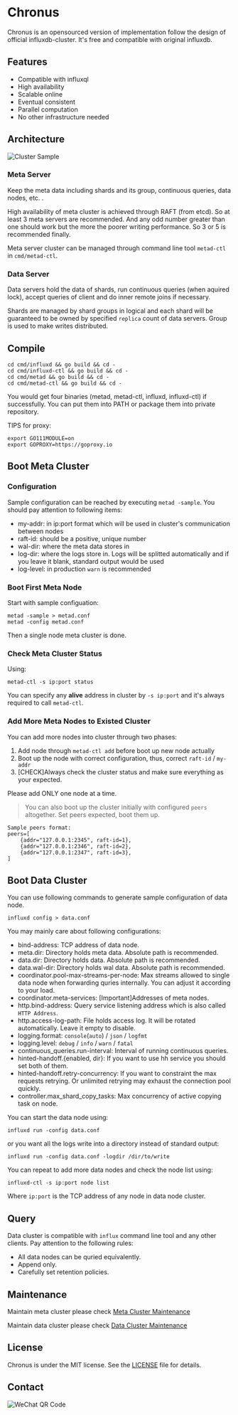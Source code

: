 # Chronus

Chronus is an opensourced version of implementation follow the
design of official influxdb-cluster.
It's free and compatible with original influxdb.

## Features

- Compatible with influxql
- High availability
- Scalable online
- Eventual consistent
- Parallel computation
- No other infrastructure needed

## Architecture

![Cluster Sample](docs/architecture.png)

### Meta Server

Keep the meta data including shards and its group, continuous
queries, data nodes, etc. .

High availability of meta cluster is achieved through RAFT
(from etcd). So at least 3 meta servers are recommended. And
any odd number greater than one should work but the more the
poorer writing performance. So 3 or 5 is recommended finally.

Meta server cluster can be managed through command line tool
`metad-ctl` in `cmd/metad-ctl`.

### Data Server

Data servers hold the data of shards, run continuous queries
(when aquired lock), accept queries of client and do inner
remote joins if necessary.

Shards are managed by shard groups in logical and each shard
will be guaranteed to be owned by specified `replica` count of
data servers. Group is used to make writes distributed.

## Compile

```shell
cd cmd/influxd && go build && cd -
cd cmd/influxd-ctl && go build && cd -
cd cmd/metad && go build && cd -
cd cmd/metad-ctl && go build && cd -
```

You would get four binaries (metad, metad-ctl, influxd,
influxd-ctl) if successfully. You can put them into PATH or
package them into private repository.

TIPS for proxy:

```shell
export GO111MODULE=on
export GOPROXY=https://goproxy.io
```

## Boot Meta Cluster

### Configuration

Sample configuration can be reached by executing `metad -sample`.
You should pay attention to following items:

- my-addr: in ip:port format which will be used in cluster's communication between nodes
- raft-id: should be a positive, unique number
- wal-dir: where the meta data stores in
- log-dir: where the logs store in. Logs will be splitted automatically and if you leave
it blank, standard output would be used
- log-level: in production `warn` is recommended

### Boot First Meta Node

Start with sample configuation:

```shell
metad -sample > metad.conf
metad -config metad.conf
```

Then a single node meta cluster is done.

### Check Meta Cluster Status

Using:

```shell
metad-ctl -s ip:port status
```

You can specify any **alive** address in cluster by `-s ip:port` and it's
always required to call `metad-ctl`.

### Add More Meta Nodes to Existed Cluster

You can add more nodes into cluster through two phases:

1. Add node through `metad-ctl add` before boot up new node actually
2. Boot up the node with correct configuration, thus, correct `raft-id` / `my-addr`
3. [CHECK]Always check the cluster status and make sure everything as your expected.

Please add ONLY one node at a time.

> You can also boot up the cluster initially with configured `peers` altogether.
> Set peers expected, boot them up.

```text
Sample peers format:
peers=[
    {addr="127.0.0.1:2345", raft-id=1},
    {addr="127.0.0.1:2346", raft-id=2},
    {addr="127.0.0.1:2347", raft-id=3},
]
```

## Boot Data Cluster

You can use following commands to generate sample configuration of data node.

```shell
influxd config > data.conf
```

You may mainly care about following configurations:

- bind-address: TCP address of data node.
- meta.dir: Directory holds meta data. Absolute path is recommended.
- data.dir: Directory holds data. Absolute path is recommended.
- data.wal-dir: Directory holds wal data. Absolute path is recommended.
- coordinator.pool-max-streams-per-node: Max streams allowed to single data node when
forwarding quries internally. You can adjust it according to your load.
- coordinator.meta-services: [Important]Addresses of meta nodes.
- http.bind-address: Query service listening address which is also called `HTTP Address`.
- http.access-log-path: File holds access log. It will be rotated automatically. Leave it
empty to disable.
- logging.format: `console`(`auto`) / `json` / `logfmt`
- logging.level: `debug` / `info` / `warn` / `fatal`
- continuous_queries.run-interval: Interval of running continuous queries.
- hinted-handoff.{enabled, dir}: If you want to use hh service you should set both of them.
- hinted-handoff.retry-concurrency: If you want to constraint the max requests retrying. Or
unlimited retrying may exhaust the connection pool quickly.
- controller.max_shard_copy_tasks: Max concurrency of active copying task on node.

You can start the data node using:

```shell
influxd run -config data.conf
```

or you want all the logs write into a directory instead of standard output:

```shell
influxd run -config data.conf -logdir /dir/to/write
```

You can repeat to add more data nodes and check the node list using:

```shell
influxd-ctl -s ip:port node list
```

Where `ip:port` is the TCP address of any node in data node cluster.

## Query

Data cluster is compatible with `influx` command line tool and any other clients.
Pay attention to the following rules:

- All data nodes can be quried equivalently.
- Append only.
- Carefully set retention policies.

## Maintenance

Maintain meta cluster please check [Meta Cluster Maintenance](Meta_Cluster_Maintenance.md)

Maintain data cluster please check [Data Cluster Maintenance](Data_Cluster_Maintenance.md)

## License

Chronus is under the MIT license. See the [LICENSE](LICENSE) file for details.

## Contact

![WeChat QR Code](./docs/wechat.jpeg)
